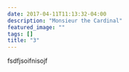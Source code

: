 ```yaml
---
date: 2017-04-11T11:13:32-04:00
description: "Monsieur the Cardinal"
featured_image: ""
tags: []
title: "3"
---
```


fsdfjsoifnisojf